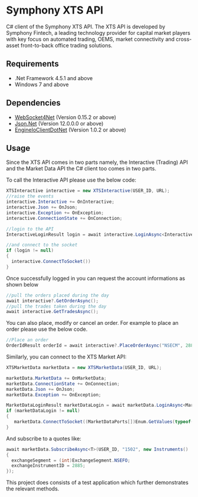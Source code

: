# Symphony XTS API

C# client of the Symphony XTS API. The XTS API is developed by Symphony Fintech, a leading technology provider for capital market players with key focus on automated trading, OEMS, market connectivity and cross-asset front-to-back office trading solutions.

## Requirements
- .Net Framework 4.5.1 and above
- Windows 7 and above

## Dependencies
- [WebSocket4Net](https://www.nuget.org/packages/WebSocket4Net) (Version 0.15.2 or above)
- [Json.Net](https://github.com/JamesNK/Newtonsoft.Json) (Version 12.0.0.0 or above)
- [EngineIoClientDotNet](https://github.com/Quobject/EngineIoClientDotNet) (Version 1.0.2 or above)

## Usage

Since the XTS API comes in two parts namely, the Interactive (Trading) API and the Market Data API the C# client too comes in two parts.

To call the Interactive API please use the below code:
```csharp
XTSInteractive interactive = new XTSInteractive(USER_ID, URL);
//raise the events
interactive.Interactive += OnInteractive;
interactive.Json += OnJson;
interactive.Exception += OnException;
interactive.ConnectionState += OnConnection;

//login to the API
InteractiveLoginResult login = await interactive.LoginAsync<InteractiveLoginResult>(PASSWORD, INTERACTIVE_KEY);

//and connect to the socket
if (login != null)
{
  interactive.ConnectToSocket())
}
```

Once successfully logged in you can request the account informations as shown below

```csharp
//pull the orders placed during the day
await interactive?.GetOrderAsync();
//pull the trades taken during the day
await interactive.GetTradesAsync();
```

You can also place, modify or cancel an order. For example to place an order please use the below code.
```csharp
//Place an order
OrderIdResult orderId = await interactive?.PlaceOrderAsync("NSECM", 2885, "BUY", "LIMIT", 1, 1100.0d, 0.0d, "MIS", "DAY", orderUniqueIdentifier: "uniqueOrderId");
```

Similarly, you can connect to the XTS Market API:

```csharp
XTSMarketData marketData = new XTSMarketData(USER_ID, URL);

marketData.MarketData += OnMarketData;
marketData.ConnectionState += OnConnection;
marketData.Json += OnJson;
marketData.Exception += OnException;

MarketDataLoginResult marketDataLogin = await marketData.LoginAsync<MarketDataLoginResult>(PASSWORD, MARKET_KEY);
if (marketDataLogin != null)
{
   marketData.ConnectToSocket((MarketDataPorts[])Enum.GetValues(typeof(MarketDataPorts)), PublishFormat.JSON, BroadcastMode.Partial))
}
```

And subscribe to a quotes like:
```csharp
await marketData.SubscribeAsync<T>(USER_ID, "1502", new Instruments() 
{
  exchangeSegment = (int)ExchangeSegment.NSEFO;
  exchangeInstrumentID = 2885;
});
````

This project does consists of a test application which further demonstrates the relevant methods.
